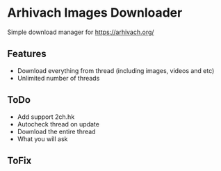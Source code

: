 # Arhivach Images Downloader
Simple download manager for https://arhivach.org/ 

## Features

* Download everything from thread (including images, videos and etc)
* Unlimited number of threads

## ToDo
* Add support 2ch.hk
* Autocheck thread on update
* Download the entire thread
* What you will ask

## ToFix

